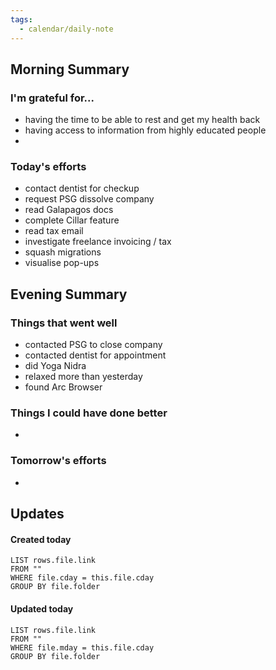 ```yaml
---
tags:
  - calendar/daily-note
---
```


## Morning Summary

### I'm grateful for...

- having the time to be able to rest and get my health back
- having access to information from highly educated people
- 

### Today's efforts

- contact dentist for checkup
- request PSG dissolve company
- read Galapagos docs
- complete Cillar feature
- read tax email
- investigate freelance invoicing / tax
- squash migrations
- visualise pop-ups

## Evening Summary

### Things that went well

- contacted PSG to close company
- contacted dentist for appointment
- did Yoga Nidra
- relaxed more than yesterday
- found Arc Browser

### Things I could have done better

-

### Tomorrow's efforts

-

## Updates

#### Created today

```dataview
LIST rows.file.link
FROM ""
WHERE file.cday = this.file.cday
GROUP BY file.folder
```

#### Updated today

```dataview
LIST rows.file.link
FROM ""
WHERE file.mday = this.file.cday
GROUP BY file.folder
```
